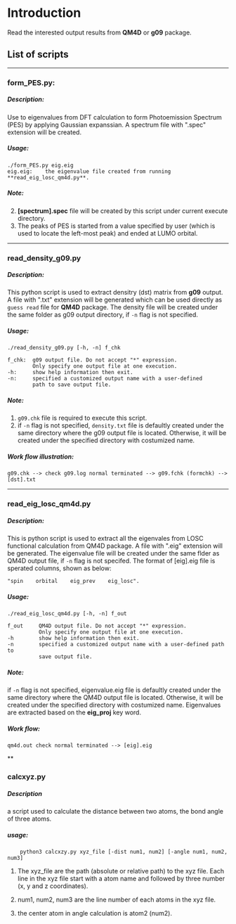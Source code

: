 # Introduction

Read the interested output results from **QM4D** or **g09** package.


## List of scripts
*****************
### form_PES.py:
##### Description:
Use to eigenvalues from DFT calculation to form Photoemission Spectrum (PES) by applying Gaussian expanssian.  A spectrum file with ".spec" extension will be created.
##### Usage:
```shell
./form_PES.py eig.eig
eig.eig:    the eigenvalue file created from running **read_eig_losc_qm4d.py**.
```
##### Note:
2. **[spectrum].spec** file will be created by this script under current execute directory.
3. The peaks of PES is started from a value specified by user (which is used to locate the left-most peak) and ended at LUMO orbital.


*****************
### read_density_g09.py
##### Description:
This python script is used to extract densitry (dst) matrix from **g09** output. A file with ".txt" extension will be generated which can be used directly as `guess read` file for **QM4D** package.  The density file will be created under the same folder as g09 output directory, if `-n` flag is not specified.
##### Usage:
```shell
./read_density_g09.py [-h, -n] f_chk

f_chk:  g09 output file. Do not accept "*" expression.
        Only specify one output file at one execution.
-h:     show help information then exit.
-n:     specified a customized output name with a user-defined
        path to save output file.
```

##### Note:
1. `g09.chk` file is required to execute this script.
2. if `-n` flag is not specified, `density.txt` file is defaultly created under the same directory where the g09 output file is located.  Otherwise, it will be created under the specified directory with costumized name.

##### Work flow illustration:
    g09.chk --> check g09.log normal terminated --> g09.fchk (formchk) --> [dst].txt

*******************
### read_eig_losc_qm4d.py
##### Description:
This is python script is used to extract all the eigenvales from LOSC functional calculation from QM4D package. A file with ".eig" extension will be generated. The eigenvalue file will be created under the same flder as QM4D output file, if `-n` flag is not specifed. The format of [eig].eig file is sperated columns, shown as below:
```
"spin    orbital    eig_prev    eig_losc".
```
##### Usage:
```shell
./read_eig_losc_qm4d.py [-h, -n] f_out

f_out     QM4D output file. Do not accept "*" expression.
          Only specify one output file at one execution.
-h        show help information then exit.
-n        specified a customized output name with a user-defined path to
          save output file.
```

##### Note:
if `-n` flag is not specified, eigenvalue.eig file is defaultly created under the same directory where the QM4D output file is located.  Otherwise, it will be created under the specified directory with costumized name.  Eigenvalues are extracted based on the **eig_proj** key word.

##### Work flow:
    qm4d.out check normal terminated --> [eig].eig

**
### calcxyz.py
##### Description
a script used to calculate the distance between two atoms, the bond angle of
three atoms.

##### usage:
```shell
    python3 calcxzy.py xyz_file [-dist num1, num2] [-angle num1, num2, num3]
```

1. The xyz_file are the path (absolute or relative path) to the xyz file.
   Each line in the xyz file start with a atom name and followed by three
   number (x, y and z coordinates).

2. num1, num2, num3 are the line number of each atoms in the xyz file.

3. the center atom in angle calculation is atom2 (num2).


